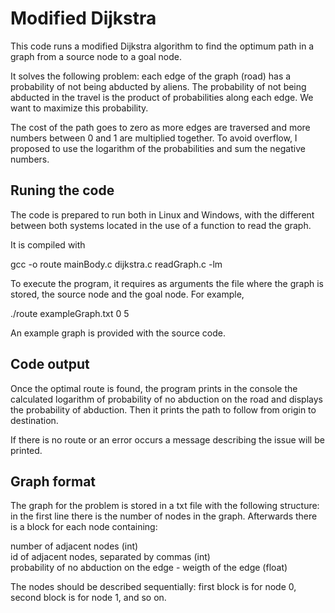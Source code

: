 # Modified Dijkstra

This code runs a modified Dijkstra algorithm to find the optimum path in a graph from a source node to a goal node.

It solves the following problem: each edge of the graph (road) has a probability of not being abducted by aliens. The probability of not being abducted in the travel is the product of probabilities along each edge. We want to maximize this probability.

The cost of the path goes to zero as more edges are traversed and more numbers between 0 and 1 are multiplied together. To avoid overflow, I proposed to use the logarithm of the probabilities and sum the negative numbers.

## Runing the code

The code is prepared to run both in Linux and Windows, with the different between both systems located in the use of a function to read the graph.

It is compiled with 

gcc -o route mainBody.c dijkstra.c readGraph.c -lm

To execute the program, it requires as arguments the file where the graph is stored, the source node and the goal node. For example,

./route exampleGraph.txt 0 5

An example graph is provided with the source code.

## Code output

Once the optimal route is found, the program prints in the console the calculated logarithm of probability of no abduction on the road and displays the probability of abduction. Then it prints the path to follow from origin to destination.

If there is no route or an error occurs a message describing the issue will be printed.

## Graph format

The graph for the problem is stored in a txt file with the following structure: in the first line there is the number of nodes in the graph. Afterwards there is a block for each node containing:

number of adjacent nodes (int) <br>
id of adjacent nodes, separated by commas (int) <br>
probability of no abduction on the edge - weigth of the edge (float)

The nodes should be described sequentially: first block is for node 0, second block is for node 1, and so on.

